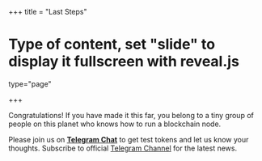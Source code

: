 +++
title = "Last Steps"
# Type of content, set "slide" to display it fullscreen with reveal.js
type="page"

+++

Congratulations! If you have made it this far, you belong to a tiny group of people on this planet who knows how to run a blockchain node. 

Please join us on **[Telegram Chat](https://t.me/stegos4privacy)** to get test tokens and let us know your thoughts. Subscribe to official [Telegram Channel](https://t.me/stegos4privacy_official) for the latest news.
